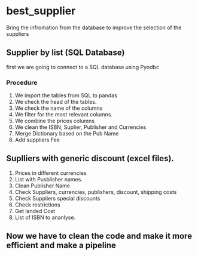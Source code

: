 # best_supplier
Bring the infromation from the database to improve the selection of the suppliers
## Supplier by list (SQL Database)
first we are going to connect to a SQL database using Pyodbc
### Procedure
1. We import the tables from SQL to pandas
2. We check the head of the tables.
3. We check the name of the columns
4. We filter for the most relevant columns.
5. We combine the prices columns
6. We clean the  ISBN, Suplier, Publisher and Currencies
7. Merge Dictionary based on the Pub Name
8. Add suppliers Fee

## Suplliers with generic discount (excel files).
1. Prices in different currencies
2. List with Pusblisher names.
3. Clean Publisher Name
4. Check Suppliers, currencies, publishers, discount, shipping costs
5. Check Suppliers special discounts
6. Check restrictions
7. Get landed Cost
8. List of ISBN to ananlyse.

## Now we have to clean the code and make it more efficient and make a pipeline
